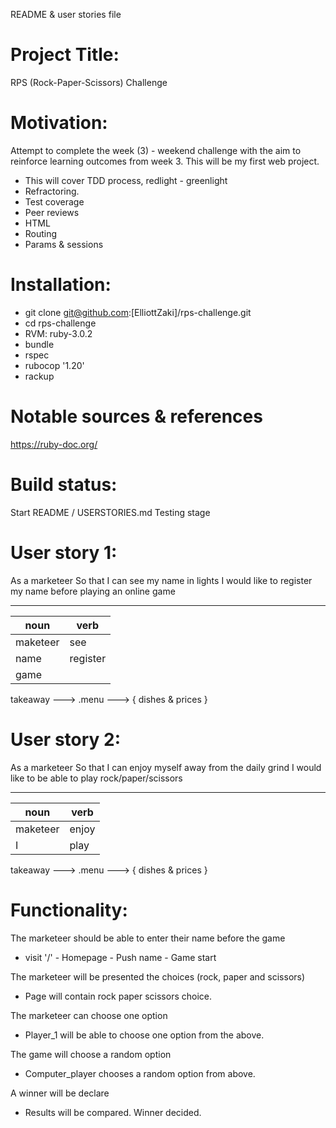 README & user stories file

# Project Title:
RPS (Rock-Paper-Scissors) Challenge

# Motivation: 
Attempt to complete the week (3) - weekend challenge with the aim to  reinforce learning outcomes from week 3. This will be my first web project.
- This will cover TDD process, redlight - greenlight
- Refractoring.
- Test coverage
- Peer reviews
- HTML
- Routing
- Params & sessions

# Installation:
- git clone git@github.com:[ElliottZaki]/rps-challenge.git
- cd rps-challenge
- RVM: ruby-3.0.2
- bundle
- rspec 
- rubocop '1.20'
- rackup

# Notable sources & references
https://ruby-doc.org/

# Build status:
Start
README / USERSTORIES.md
Testing stage

# User story 1:
As a marketeer
So that I can see my name in lights
I would like to register my name before playing an online game

____________________
noun     |   verb
---------|----------
maketeer | see
name     | register 
game     | 

takeaway ---> .menu ---> { dishes & prices }

# User story 2:
As a marketeer
So that I can enjoy myself away from the daily grind
I would like to be able to play rock/paper/scissors

____________________
noun     |   verb
---------|----------
maketeer | enjoy
I        | play 

takeaway ---> .menu ---> { dishes & prices }

# Functionality:
The marketeer should be able to enter their name before the game
- visit '/' - Homepage - Push name - Game start

The marketeer will be presented the choices (rock, paper and scissors)
- Page will contain rock paper scissors choice.

The marketeer can choose one option
- Player_1 will be able to choose one option from the above.

The game will choose a random option
- Computer_player chooses a random option from above. 

A winner will be declare
- Results will be compared. Winner decided. 